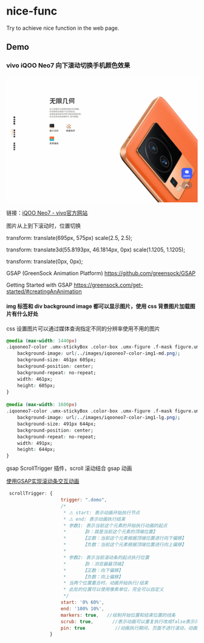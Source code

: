 # nice-func

 Try to achieve nice function in the web page.

## Demo

### vivo iQOO Neo7 向下滚动切换手机颜色效果

![vivo-scroll-switch-phone-color.gif](./images/vivo-scroll-switch-phone-color.gif)

链接：[iQOO Neo7 - vivo官方网站](https://www.vivo.com.cn/vivo/iqooneo7/)

图片从上到下滚动时，位置切换

transform: translate(695px, 575px) scale(2.5, 2.5);

transform: translate3d(55.8193px, 46.1814px, 0px) scale(1.1205, 1.1205);

transform: translate(0px, 0px);

GSAP (GreenSock Animation Platform) <https://github.com/greensock/GSAP>

Getting Started with GSAP <https://greensock.com/get-started/#creatingAnAnimation>

#### img 标签和 div background image 都可以显示图片，使用 css 背景图片加载图片有什么好处

css 设置图片可以通过媒体查询指定不同的分辨率使用不用的图片

```css
@media (max-width: 1440px)
.iqooneo7-color .umx-stickyBox .color-box .umx-figure .f-mask figure.umx-f1 {
    background-image: url(../images/iqooneo7-color-img1-md.png);
    background-size: 461px 605px;
    background-position: center;
    background-repeat: no-repeat;
    width: 461px;
    height: 605px;
}

@media (max-width: 1600px)
.iqooneo7-color .umx-stickyBox .color-box .umx-figure .f-mask figure.umx-f1 {
    background-image: url(../images/iqooneo7-color-img1-lg.png);
    background-size: 491px 644px;
    background-position: center;
    background-repeat: no-repeat;
    width: 491px;
    height: 644px;
}
```

gsap ScrollTrigger 插件，scroll 滚动结合 gsap 动画

[使用GSAP实现滚动条交互动画](https://jbea.cn/archives/304.html)

```js
 scrollTrigger: {
                    trigger: ".demo",
                    /*
                     * ⚠ start: 表示动画开始执行节点
                     * ⚠ end: 表示动画执行结束
                     * 参数1: 表示当前这个元素的开始执行动画的起点
                     *      【0：就是当前这个元素的顶端位置】
                     *      【正数：当前这个元素根据顶端位置进行向下偏移】
                     *      【负数：当前这个元素根据顶端位置进行向上偏移】
                     * 
                     * 参数2: 表示当前滚动条的起点执行位置
                     *      【0：浏览器最顶端】
                     *      【正数：向下偏移】
                     *      【负数：向上偏移】
                     * 当两个位置重合时，动画开始执行/结束
                     * 此处的位置可以使用像素单位，完全可以自定义
                     */
                    start: '0% 60%', 
                    end: '100% 10%',
                    markers: true,   //绘制开始位置和结束位置的线条
                    scrub: true,       //表示动画可以重复执行改成false表示只执行一次
                    pin: true           //动画执行期间，页面不进行滚动，动画执行结束后，页面恢复滚动
                }
```
